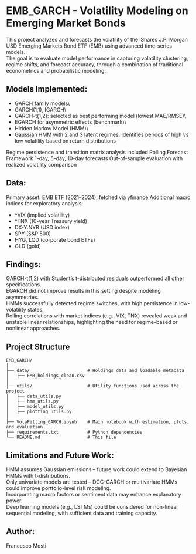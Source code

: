 # EMB_GARCH - Volatility Modeling on Emerging Market Bonds

This project analyzes and forecasts the volatility of the iShares J.P. Morgan USD Emerging Markets Bond ETF (EMB) using advanced time-series models.\
The goal is to evaluate model performance in capturing volatility clustering, regime shifts, and forecast accuracy, through a combination of traditional econometrics and probabilistic modeling.

## Models Implemented:

- GARCH family models\
- GARCH(1,1), IGARCH\
- GARCH-t(1,2): selected as best performing model (lowest MAE/RMSE)\
- EGARCH for asymmetric effects (benchmark)\
- Hidden Markov Model (HMM)\
- Gaussian HMM with 2 and 3 latent regimes.
  Identifies periods of high vs low volatility based on return distributions

Regime persistence and transition matrix analysis included
Rolling Forecast Framework
1-day, 5-day, 10-day forecasts
Out-of-sample evaluation with realized volatility comparison

## Data:
Primary asset: EMB ETF (2021–2024), fetched via yfinance
Additional macro indices for exploratory analysis:

- ^VIX (implied volatility)
- ^TNX (10-year Treasury yield)
- DX-Y.NYB (USD index)
- SPY (S&P 500)
- HYG, LQD (corporate bond ETFs)
- GLD (gold)

## Findings:
GARCH-t(1,2) with Student’s t-distributed residuals outperformed all other specifications.\
EGARCH did not improve results in this setting despite modeling asymmetries.\
HMMs successfully detected regime switches, with high persistence in low-volatility states.\
Rolling correlations with market indices (e.g., VIX, TNX) revealed weak and unstable linear relationships, highlighting the need for regime-based or nonlinear approaches.

## Project Structure

```
EMB_GARCH/
│
├── data/                      # Holdings data and loadable metadata
│   ├── EMB_holdings_clean.csv
│
├── utils/                     # Utility functions used across the project
│   ├── data_utils.py
│   ├── hmm_utils.py
│   ├── model_utils.py
│   ├── plotting_utils.py
│
├── VolaFitting_GARCH.ipynb    # Main notebook with estimation, plots, and evaluation
├── requirements.txt           # Python dependencies
└── README.md                  # This file
```

## Limitations and Future Work:
HMM assumes Gaussian emissions – future work could extend to Bayesian HMMs with t-distributions.\
Only univariate models are tested – DCC-GARCH or multivariate HMMs could improve portfolio-level risk modeling.\
Incorporating macro factors or sentiment data may enhance explanatory power.\
Deep learning models (e.g., LSTMs) could be considered for non-linear sequential modeling, with sufficient data and training capacity.

## Author:
Francesco Mosti
